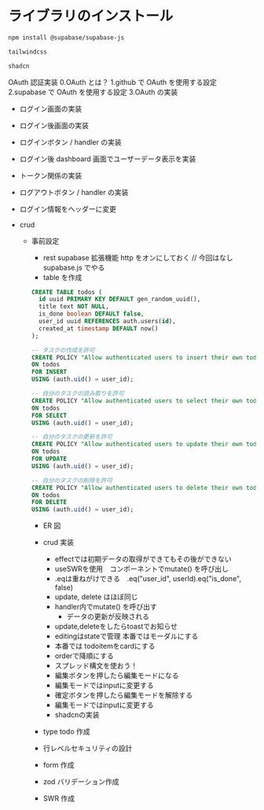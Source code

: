 # ライブラリのインストール

```bash
npm install @supabase/supabase-js
```

```sh
tailwindcss

shadcn
```

OAuth 認証実装
0.OAuth とは？
1.github で OAuth を使用する設定
2.supabase で OAuth を使用する設定
3.OAuth の実装

- ログイン画面の実装
- ログイン後画面の実装
- ログインボタン / handler の実装
- ログイン後 dashboard 画面でユーザーデータ表示を実装
- トークン関係の実装
- ログアウトボタン / handler の実装
- ログイン情報をヘッダーに変更
- crud

  - 事前設定

    - rest supabase 拡張機能 http をオンにしておく // 今回はなし　 supabase.js でやる
    - table を作成

    ```sql
    CREATE TABLE todos (
      id uuid PRIMARY KEY DEFAULT gen_random_uuid(),
      title text NOT NULL,
      is_done boolean DEFAULT false,
      user_id uuid REFERENCES auth.users(id),
      created_at timestamp DEFAULT now()
    );
    ```
    ```sql
    -- タスクの作成を許可
    CREATE POLICY "Allow authenticated users to insert their own todos"
    ON todos
    FOR INSERT
    USING (auth.uid() = user_id);

    -- 自分のタスクの読み取りを許可
    CREATE POLICY "Allow authenticated users to select their own todos"
    ON todos
    FOR SELECT
    USING (auth.uid() = user_id);

    -- 自分のタスクの更新を許可
    CREATE POLICY "Allow authenticated users to update their own todos"
    ON todos
    FOR UPDATE
    USING (auth.uid() = user_id);

    -- 自分のタスクの削除を許可
    CREATE POLICY "Allow authenticated users to delete their own todos"
    ON todos
    FOR DELETE
    USING (auth.uid() = user_id);
    ```

    - ER 図

    - crud 実装
      - effectでは初期データの取得ができてもその後ができない
      - useSWRを使用　コンポーネントでmutate() を呼び出し
      - .eqは重ねがけできる　.eq("user_id", userId).eq("is_done", false)
      - update, delete はほぼ同じ
      - handler内でmutate() を呼び出す
        - データの更新が反映される
      - update,deleteをしたらtoastでお知らせ
      - editingはstateで管理 本番ではモーダルにする
      - 本番では todoitemをcardにする
      - orderで降順にする
      - スプレッド構文を使おう！
      - 編集ボタンを押したら編集モードになる
      - 編集モードではinputに変更する
      - 確定ボタンを押したら編集モードを解除する
      - 編集モードではinputに変更する
      - shadcnの実装

    - type todo 作成
    - 行レベルセキュリティの設計



    - form 作成

    - zod バリデーション作成

    - SWR 作成
